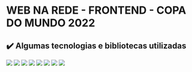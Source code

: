 # WEB NA REDE - FRONTEND - COPA DO MUNDO 2022

## ✔️ Algumas tecnologias e bibliotecas utilizadas

<div style="display: inline_block">
  <img src="https://img.shields.io/badge/JavaScript-323330?style=for-the-badge&logo=javascript&logoColor=F7DF1E" /> 
  <img src="https://img.shields.io/badge/HTML5-E34F26?style=for-the-badge&logo=html5&logoColor=white" />
  <img src="https://img.shields.io/badge/REACT-4F4F4F?style=for-the-badge&logo=react&logoColor=DeepSkyBlue" />
  <img src="https://img.shields.io/badge/Vite-B73BFE?style=for-the-badge&logo=vite&logoColor=FFD62E" />
  <img src="https://img.shields.io/badge/Tailwind_CSS-38B2AC?style=for-the-badge&logo=tailwind-css&logoColor=white" />
  <img src="https://img.shields.io/badge/Prisma-3982CE?style=for-the-badge&logo=Prisma&logoColor=white" />
  <img src="https://img.shields.io/badge/npm-CB3837?style=for-the-badge&logo=npm&logoColor=white" />
  <img src="https://img.shields.io/badge/PlanetScale-181818?style=for-the-badge&logo=&logoColor=white" /> 
</div>


